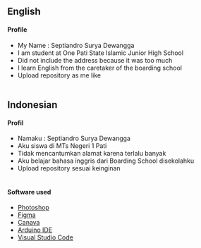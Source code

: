 ## English
#### Profile
- My Name : Septiandro Surya Dewangga
- I am student at One Pati State Islamic Junior High School
- Did not include the address because it was too much
- I learn English from the caretaker of the boarding school
- Upload repository as me like
<br><br>
## Indonesian
#### Profil
- Namaku : Septiandro Surya Dewangga
- Aku siswa di MTs Negeri 1 Pati
- Tidak mencantumkan alamat karena terlalu banyak
- Aku belajar bahasa inggris dari Boarding School disekolahku
- Upload repository sesuai keinginan
<br><br>
#### Software used
- [Photoshop](https://www.adobe.com/products/photoshop.html)
- [Figma](https://www.figma.com/)
- [Canava](https://canva.com/)
- [Arduino IDE](https://arduino.cc/)
- [Visual Studio Code](https://code.visualstudio.com/)
